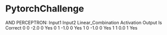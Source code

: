 # PytorchChallenge
AND PERCEPTRON:
Input1 Input2 Linear_Combination Activation Output Is Correct 
  0      0      -2.0                  0             Yes 
  0      1      -1.0                  0             Yes 
  1      0      -1.0                  0             Yes 
  1      1       0.0                  1             Yes
